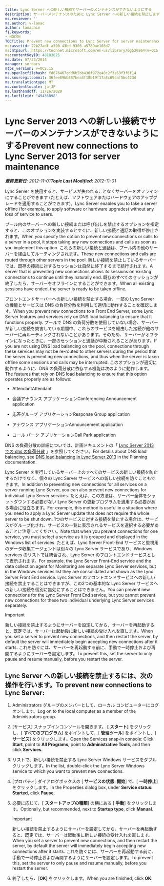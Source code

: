 ```yaml
---
title: Lync Server への新しい接続でサーバーのメンテナンスができないようにする
description: サーバーメンテナンスのために Lync Server への新しい接続を禁止します。
ms.reviewer: ''
ms.author: v-lanac
author: lanachin
f1.keywords:
- NOCSH
TOCTitle: Prevent new connections to Lync Server for server maintenance
ms:assetid: 22b27adf-a590-43bd-9306-a5789ae108d7
ms:mtpsurl: https://technet.microsoft.com/en-us/library/Gg520964(v=OCS.15)
ms:contentKeyID: 48183625
ms.date: 07/23/2014
manager: serdars
mtps_version: v=OCS.15
ms.openlocfilehash: fd676467cdd6b5bb430f972e48c2f3a53f3f6f14
ms.sourcegitcommit: 36fee89bb887bea4f18b19f17a8c69daf5bc423d
ms.translationtype: MT
ms.contentlocale: ja-JP
ms.lasthandoff: 11/26/2020
ms.locfileid: "49436898"
---
```

# <a name="prevent-new-connections-to-lync-server-2013-for-server-maintenance"></a><span data-ttu-id="0c896-103">Lync Server 2013 への新しい接続でサーバーのメンテナンスができないようにする</span><span class="sxs-lookup"><span data-stu-id="0c896-103">Prevent new connections to Lync Server 2013 for server maintenance</span></span>

<div data-xmlns="http://www.w3.org/1999/xhtml">

<div class="topic" data-xmlns="http://www.w3.org/1999/xhtml" data-msxsl="urn:schemas-microsoft-com:xslt" data-cs="https://msdn.microsoft.com/">

<div data-asp="https://msdn2.microsoft.com/asp">



</div>

<div id="mainSection">

<div id="mainBody"><span data-ttu-id="0c896-104">

<span> </span></span><span class="sxs-lookup"><span data-stu-id="0c896-104">

<span> </span></span></span>

<span data-ttu-id="0c896-105">_**最終更新日:** 2012-11-01_</span><span class="sxs-lookup"><span data-stu-id="0c896-105">_**Topic Last Modified:** 2012-11-01_</span></span>

<span data-ttu-id="0c896-106">Lync Server を使用すると、サービスが失われることなくサーバーをオフラインにすることができます (たとえば、ソフトウェアまたはハードウェアのアップグレードを適用することができます)。</span><span class="sxs-lookup"><span data-stu-id="0c896-106">Lync Server enables you to take a server offline (for example, to apply software or hardware upgrades) without any loss of service to users.</span></span>

<span data-ttu-id="0c896-107">プール内のサーバーへの新しい接続または呼び出しを禁止するオプションを指定すると、このオプションを実装するとすぐに、新しい接続と通話の取得が停止されます。</span><span class="sxs-lookup"><span data-stu-id="0c896-107">When you specify the option to prevent new connections or calls to a server in a pool, it stops taking any new connections and calls as soon as you implement this option.</span></span> <span data-ttu-id="0c896-108">これらの新しい接続と通話は、プール内の他のサーバーを経由してルーティングされます。</span><span class="sxs-lookup"><span data-stu-id="0c896-108">These new connections and calls are routed through other servers in the pool.</span></span> <span data-ttu-id="0c896-109">新しい接続を禁止しているサーバーでは、既存の接続に対するセッションは自然に終了するまで続行されます。</span><span class="sxs-lookup"><span data-stu-id="0c896-109">A server that is preventing new connections allows its sessions on existing connections to continue until they naturally end.</span></span> <span data-ttu-id="0c896-110">既存のすべてのセッションが終了したら、サーバーをオフラインにすることができます。</span><span class="sxs-lookup"><span data-stu-id="0c896-110">When all existing sessions have ended, the server is ready to be taken offline.</span></span>

<span data-ttu-id="0c896-111">フロントエンドサーバーへの新しい接続を禁止する場合、一部の Lync Server の機能とサービスは DNS の負荷分散を利用して適切に動作することを確認します。</span><span class="sxs-lookup"><span data-stu-id="0c896-111">When you prevent new connections to a Front End Server, some Lync Server features and services rely on DNS load balancing to ensure that it functions properly.</span></span> <span data-ttu-id="0c896-112">プールで DNS の負荷分散を使用していない場合、サーバーが新しい接続を妨害している期間中、これらのサービスを経由した接続が他のサーバーに再ルーティングされないことがあります。そのため、サーバーがオフラインになったときに、一部のセッションと通話が中断されることがあります。</span><span class="sxs-lookup"><span data-stu-id="0c896-112">If you are not using DNS load balancing on the pool, connections through these services may not be re-routed to other servers during the period that the server is preventing new connections, and thus when the server is taken offline some sessions and calls may be interrupted.</span></span> <span data-ttu-id="0c896-113">このオプションが適切に動作するように、DNS の負荷分散に依存する機能は次のように動作します。</span><span class="sxs-lookup"><span data-stu-id="0c896-113">The features that rely on DNS load balancing to ensure that this option operates properly are as follows:</span></span>

  - <span data-ttu-id="0c896-114">Attendant</span><span class="sxs-lookup"><span data-stu-id="0c896-114">Attendant</span></span>

  - <span data-ttu-id="0c896-115">会議アナウンス アプリケーション</span><span class="sxs-lookup"><span data-stu-id="0c896-115">Conferencing Announcement application</span></span>

  - <span data-ttu-id="0c896-116">応答グループ アプリケーション</span><span class="sxs-lookup"><span data-stu-id="0c896-116">Response Group application</span></span>

  - <span data-ttu-id="0c896-117">アナウンス アプリケーション</span><span class="sxs-lookup"><span data-stu-id="0c896-117">Announcement application</span></span>

  - <span data-ttu-id="0c896-118">コール パーク アプリケーション</span><span class="sxs-lookup"><span data-stu-id="0c896-118">Call Park application</span></span>

<span data-ttu-id="0c896-119">DNS の負荷分散の詳細については、計画ドキュメントの「 [Lync Server 2013 での dns の負荷分散](lync-server-2013-dns-load-balancing.md) 」を参照してください。</span><span class="sxs-lookup"><span data-stu-id="0c896-119">For details about DNS load balancing, see [DNS load balancing in Lync Server 2013](lync-server-2013-dns-load-balancing.md) in the Planning documentation.</span></span>

<span data-ttu-id="0c896-120">Lync Server を実行しているサーバー上のすべてのサービスの新しい接続を防止するだけでなく、個々の Lync Server サービスへの新しい接続を防ぐこともできます。</span><span class="sxs-lookup"><span data-stu-id="0c896-120">In addition to preventing new connections for all services on a server running Lync Server, you can also prevent new connections for individual Lync Server services.</span></span> <span data-ttu-id="0c896-121">たとえば、この方法は、サーバー全体をシャットダウンする必要がない Lync Server の更新プログラムを適用する必要がある場合に役立ちます。</span><span class="sxs-lookup"><span data-stu-id="0c896-121">For example, this method is useful in a situation where you need to apply a Lync Server update that does not require the whole server to be shut down.</span></span> <span data-ttu-id="0c896-122">1つのサービスに対する接続を禁止する場合は、サービスがグループ化され、サービスの一覧に表示されるサービスを選択する必要があることに注意してください。</span><span class="sxs-lookup"><span data-stu-id="0c896-122">Note that when you prevent connections for one service, you must select a service as it is grouped and displayed in the Windows list of services.</span></span> <span data-ttu-id="0c896-123">たとえば、Lync Server Front-End サービスと監視用のデータ収集エージェントは別々の Lync Server サービスであり、Windows services のリストでは統合され、Lync Server のフロントエンドサービスとして表示されます。</span><span class="sxs-lookup"><span data-stu-id="0c896-123">For example, the Lync Server Front-End service and the data collection agent for Monitoring are separate Lync Server services, but in the Windows services list they are consolidated and shown as the Lync Server Front End service.</span></span> <span data-ttu-id="0c896-124">Lync Server のフロントエンドサービスへの新しい接続を禁止することはできますが、この2つの基本的な Lync Server サービスへの新しい接続を個別に無効にすることはできません。</span><span class="sxs-lookup"><span data-stu-id="0c896-124">You can prevent new connections for the Lync Server Front End service, but you cannot prevent new connections for these two individual underlying Lync Server services separately.</span></span>

<div>


> [!IMPORTANT]
> <span data-ttu-id="0c896-125">新しい接続を禁止するようにサーバーを設定してから、サーバーを再起動すると、既定では、サーバーは起動後に新しい接続の受け入れを直します。</span><span class="sxs-lookup"><span data-stu-id="0c896-125">When you set a server to prevent new connections, and then restart the server, by default the server will immediately begin accepting new connections after it starts.</span></span> <span data-ttu-id="0c896-126">これを防ぐには、サーバーを再起動する前に、手動で一時停止および再開するようにサーバーを設定します。</span><span class="sxs-lookup"><span data-stu-id="0c896-126">To prevent this, set the server to only pause and resume manually, before you restart the server.</span></span>



</div>

<div>

## <a name="to-prevent-new-connections-to-lync-server"></a><span data-ttu-id="0c896-127">Lync Server への新しい接続を禁止するには、次の操作を行います。</span><span class="sxs-lookup"><span data-stu-id="0c896-127">To prevent new connections to Lync Server:</span></span>

1.  <span data-ttu-id="0c896-128">Administrators グループのメンバーとして、ローカル コンピューターにログオンします。</span><span class="sxs-lookup"><span data-stu-id="0c896-128">Log on to the local computer as a member of the Administrators group.</span></span>

2.  <span data-ttu-id="0c896-129">[サービス] スナップインコンソールを開きます。 [ **スタート**] をクリックし、[ **すべてのプログラム**] をポイントして、[ **管理ツール**] をポイントし、[ **サービス**] をクリックします。</span><span class="sxs-lookup"><span data-stu-id="0c896-129">Open the Services snap-in console: Click **Start**, point to **All Programs**, point to **Administrative Tools**, and then click **Services**.</span></span>

3.  <span data-ttu-id="0c896-130">リストで、新しい接続を禁止する Lync Server Windows サービスをダブルクリックします。</span><span class="sxs-lookup"><span data-stu-id="0c896-130">In the list, double-click the Lync Server Windows service to which you want to prevent new connections.</span></span>

4.  <span data-ttu-id="0c896-131">[プロパティ] ダイアログボックスの [ **サービスの状態: 開始**] で、[ **一時停止**] をクリックします。</span><span class="sxs-lookup"><span data-stu-id="0c896-131">In the Properties dialog box, under **Service status: Started**, click **Pause**.</span></span>

5.  <span data-ttu-id="0c896-132">必要に応じて、[ **スタートアップの種類**] の横にある [ **手動**] をクリックします。</span><span class="sxs-lookup"><span data-stu-id="0c896-132">Optionally, but recommended, next to **Startup type**, click **Manual**.</span></span>
    
    <div>
    

    > [!IMPORTANT]
    > <span data-ttu-id="0c896-133">新しい接続を禁止するようにサーバーを設定してから、サーバーを再起動すると、既定では、サーバーは起動後に新しい接続の受け入れを直します。</span><span class="sxs-lookup"><span data-stu-id="0c896-133">When you set a server to prevent new connections, and then restart the server, by default the server will immediately begin accepting new connections after it starts.</span></span> <span data-ttu-id="0c896-134">これを防ぐには、サーバーを再起動する前に、手動で一時停止および再開するようにサーバーを設定します。</span><span class="sxs-lookup"><span data-stu-id="0c896-134">To prevent this, set the server to only pause and resume manually, before you restart the server.</span></span>

    
    </div>

6.  <span data-ttu-id="0c896-135">終了したら、[**OK**] をクリックします。</span><span class="sxs-lookup"><span data-stu-id="0c896-135">When you are finished, click **OK**.</span></span>

<span data-ttu-id="0c896-136"></div>

</div>

<span> </span>

</div>

</div>

</span><span class="sxs-lookup"><span data-stu-id="0c896-136"></div>

</div>

<span> </span>

</div>

</div>

</span></span></div>

